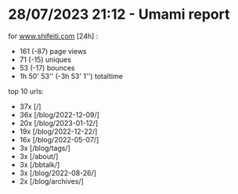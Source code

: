 # 28/07/2023 21:12 - Umami report
for www.shifeiti.com [24h] :

 - 161 (-87) page views
 - 71 (-15) uniques
 - 53 (-17) bounces
 - 1h 50' 53'' (-3h 53' 1'') totaltime


top 10 urls:
 - 37x [/]
 - 36x [/blog/2022-12-09/]
 - 20x [/blog/2023-01-12/]
 - 19x [/blog/2022-12-22/]
 - 16x [/blog/2022-05-07/]
 - 3x [/blog/tags/]
 - 3x [/about/]
 - 3x [/bbtalk/]
 - 3x [/blog/2022-08-26/]
 - 2x [/blog/archives/]


